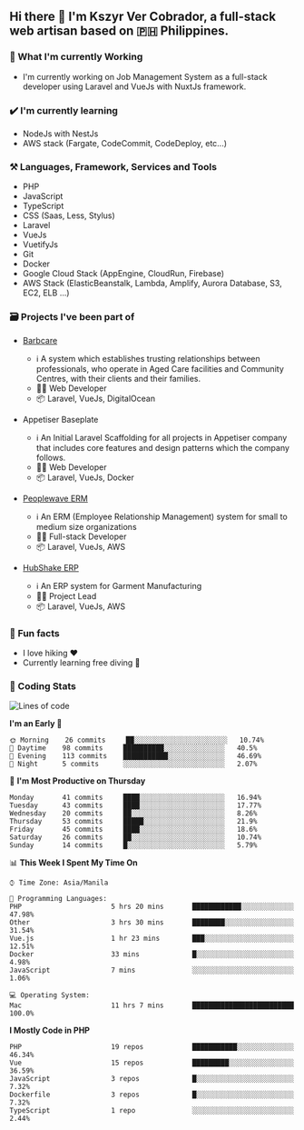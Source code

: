 ## Hi there 👋 I'm Kszyr Ver Cobrador, a full-stack web artisan based on 🇵🇭 Philippines.

### 🚀 What I'm currently Working

- I'm currently working on Job Management System as a full-stack developer using Laravel and VueJs with NuxtJs framework.

### ✔️ I'm currently learning

- NodeJs with NestJs
- AWS stack (Fargate, CodeCommit, CodeDeploy, etc...)

### ⚒️ Languages, Framework, Services and Tools
- PHP
- JavaScript
- TypeScript
- CSS (Saas, Less, Stylus)
- Laravel
- VueJs
- VuetifyJs
- Git
- Docker
- Google Cloud Stack (AppEngine, CloudRun, Firebase)
- AWS Stack (ElasticBeanstalk, Lambda, Amplify, Aurora Database, S3, EC2, ELB ...)


### 🗃 Projects I've been part of

- <a href="https://appetiser.com.au/portfolio/barbcare" target="_blank">Barbcare</a>

  - ℹ️ A system which establishes trusting relationships between professionals, who operate in Aged Care facilities and Community Centres, with their clients and their families.
  - 👨‍💻 Web Developer
  - 📦 Laravel, VueJs, DigitalOcean

- Appetiser Baseplate

  - ℹ️ An Initial Laravel Scaffolding for all projects in Appetiser company that includes core features and design patterns which the company follows.
  - 👨‍💻 Web Developer
  - 📦 Laravel, VueJs, Docker

- <a href="https://peoplewave.co" target="_blank">Peoplewave ERM</a>

  - ℹ️ An ERM (Employee Relationship Management) system for small to medium size organizations
  - 👨‍💻 Full-stack Developer
  - 📦 Laravel, VueJs, AWS

- <a href="https://www.posbang.com/garment-erp" target="_blank">HubShake ERP</a>

  - ℹ️ An ERP system for Garment Manufacturing
  - 👨‍💻 Project Lead
  - 📦 Laravel, VueJs, AWS

### 🌴 Fun facts

- I love hiking ❤️
- Currently learning free diving 🥽

### 🌟 Coding Stats

<!-- WakaTime Stats -->

<!--START_SECTION:waka-->
![Lines of code](https://img.shields.io/badge/From%20Hello%20World%20I%27ve%20Written-489371%20lines%20of%20code-blue)

**I'm an Early 🐤** 

```text
🌞 Morning    26 commits     ██░░░░░░░░░░░░░░░░░░░░░░░   10.74% 
🌆 Daytime    98 commits     ██████████░░░░░░░░░░░░░░░   40.5% 
🌃 Evening    113 commits    ███████████░░░░░░░░░░░░░░   46.69% 
🌙 Night      5 commits      ░░░░░░░░░░░░░░░░░░░░░░░░░   2.07%

```
📅 **I'm Most Productive on Thursday** 

```text
Monday       41 commits     ████░░░░░░░░░░░░░░░░░░░░░   16.94% 
Tuesday      43 commits     ████░░░░░░░░░░░░░░░░░░░░░   17.77% 
Wednesday    20 commits     ██░░░░░░░░░░░░░░░░░░░░░░░   8.26% 
Thursday     53 commits     █████░░░░░░░░░░░░░░░░░░░░   21.9% 
Friday       45 commits     ████░░░░░░░░░░░░░░░░░░░░░   18.6% 
Saturday     26 commits     ██░░░░░░░░░░░░░░░░░░░░░░░   10.74% 
Sunday       14 commits     █░░░░░░░░░░░░░░░░░░░░░░░░   5.79%

```


📊 **This Week I Spent My Time On** 

```text
⌚︎ Time Zone: Asia/Manila

💬 Programming Languages: 
PHP                      5 hrs 20 mins       ████████████░░░░░░░░░░░░░   47.98% 
Other                    3 hrs 30 mins       ████████░░░░░░░░░░░░░░░░░   31.54% 
Vue.js                   1 hr 23 mins        ███░░░░░░░░░░░░░░░░░░░░░░   12.51% 
Docker                   33 mins             █░░░░░░░░░░░░░░░░░░░░░░░░   4.98% 
JavaScript               7 mins              ░░░░░░░░░░░░░░░░░░░░░░░░░   1.06%

💻 Operating System: 
Mac                      11 hrs 7 mins       █████████████████████████   100.0%

```

**I Mostly Code in PHP** 

```text
PHP                      19 repos            ███████████░░░░░░░░░░░░░░   46.34% 
Vue                      15 repos            █████████░░░░░░░░░░░░░░░░   36.59% 
JavaScript               3 repos             █░░░░░░░░░░░░░░░░░░░░░░░░   7.32% 
Dockerfile               3 repos             █░░░░░░░░░░░░░░░░░░░░░░░░   7.32% 
TypeScript               1 repo              ░░░░░░░░░░░░░░░░░░░░░░░░░   2.44%

```



<!--END_SECTION:waka-->
